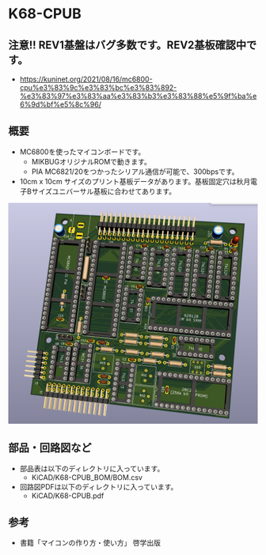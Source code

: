 # K68-CPUB

## 注意!! REV1基盤はバグ多数です。REV2基板確認中です。

* https://kuninet.org/2021/08/16/mc6800-cpu%e3%83%9c%e3%83%bc%e3%83%892-%e3%83%97%e3%83%aa%e3%83%b3%e3%83%88%e5%9f%ba%e6%9d%bf%e5%8c%96/

## 概要

* MC6800を使ったマイコンボードです。
  * MIKBUGオリジナルROMで動きます。
  * PIA MC6821/20をつかったシリアル通信が可能で、300bpsです。
* 10cm x 10cm サイズのプリント基板データがあります。基板固定穴は秋月電子Bサイズユニバーサル基板に合わせてあります。

![image](K68-CPUB-image.png)

## 部品・回路図など

* 部品表は以下のディレクトリに入っています。
  * KiCAD/K68-CPUB_BOM/BOM.csv
* 回路図PDFは以下のディレクトリに入っています。
  * KiCAD/K68-CPUB.pdf

## 参考

* 書籍「マイコンの作り方・使い方」 啓学出版
